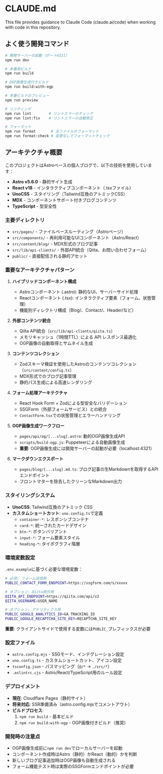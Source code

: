# CLAUDE.md

This file provides guidance to Claude Code (claude.ai/code) when working with code in this repository.

## よく使う開発コマンド

```bash
# 開発サーバーの起動（ポート4321）
npm run dev

# 本番用ビルド
npm run build

# OGP画像生成付きビルド
npm run build:with-ogp

# 本番ビルドのプレビュー
npm run preview

# リンティング
npm run lint        # リントエラーのチェック
npm run lint:fix    # リントエラーの自動修正

# フォーマット
npm run format       # 全ファイルのフォーマット
npm run format:check # 変更なしでフォーマットチェック
```

## アーキテクチャ概要

このプロジェクトはAstroベースの個人ブログで、以下の技術を使用しています：

- **Astro v5.6.0** - 静的サイト生成
- **React v18** - インタラクティブコンポーネント（.tsxファイル）
- **UnoCSS** - スタイリング（Tailwind互換のアトミックCSS）
- **MDX** - コンポーネントサポート付きブログコンテンツ
- **TypeScript** - 型安全性

### 主要ディレクトリ

- `src/pages/` - ファイルベースルーティング（Astroページ）
- `src/components/` - 再利用可能なUIコンポーネント（Astro/React）
- `src/content/blog/` - MDX形式のブログ記事
- `src/lib/api-clients/` - 外部API統合（Qiita、お問い合わせフォーム）
- `public/` - 直接配信される静的アセット

### 重要なアーキテクチャパターン

1. **ハイブリッドコンポーネント構成**

   - Astroコンポーネント (.astro): 静的なUI、サーバーサイド処理
   - Reactコンポーネント (.tsx): インタラクティブ要素（フォーム、状態管理）
   - 機能別ディレクトリ構成（Blog/、Contact/、Header/など）

2. **外部コンテンツ統合**

   - Qiita API統合（`src/lib/api-clients/qiita.ts`）
   - メモリキャッシュ（1時間TTL）による API レスポンス最適化
   - OGP画像の自動取得とサムネイル生成

3. **コンテンツコレクション**

   - Zodスキーマ検証を使用したAstroのコンテンツコレクション（`src/content/config.ts`）
   - MDX形式でのブログ記事管理
   - 静的パス生成による高速レンダリング

4. **フォーム処理アーキテクチャ**

   - React Hook Form + Zodによる型安全なバリデーション
   - SSGForm（外部フォームサービス）との統合
   - `ContactForm.tsx`での状態管理とエラーハンドリング

5. **OGP画像生成ワークフロー**

   - `pages/api/og/[...slug].astro`: 動的OGP画像生成API
   - `scripts/build-ogp.js`: Puppeteerによる自動画像生成
   - **重要**: OGP画像生成には開発サーバーの起動が必要（localhost:4321）

6. **マークダウンエクスポート**
   - `pages/blog/[...slug].md.ts`: ブログ記事の生Markdownを取得するAPIエンドポイント
   - フロントマターを除去したクリーンなMarkdown出力

### スタイリングシステム

- **UnoCSS**: Tailwind互換のアトミック CSS
- **カスタムショートカット**: `uno.config.ts`で定義
  - `container-*`: レスポンシブコンテナ
  - `card-*`: 統一されたカードデザイン
  - `btn-*`: ボタンバリアント
  - `input-*`: フォーム要素スタイル
  - `heading-*`: タイポグラフィ階層

### 環境変数設定

`.env.example`に基づく必要な環境変数：

```bash
# 必須: フォーム送信用
PUBLIC_CONTACT_FORM_ENDPOINT=https://ssgform.com/s/xxxxx

# オプション: Qiita統合用
QIITA_API_ENDPOINT=https://qiita.com/api/v2
QIITA_USERNAME=USER_NAME

# オプション: アナリティクス用
PUBLIC_GOOGLE_ANALYTICS_ID=GA_TRACKING_ID
PUBLIC_GOOGLE_RECAPTCHA_SITE_KEY=RECAPTCHA_SITE_KEY
```

**重要**: クライアントサイドで使用する変数には`PUBLIC_`プレフィックスが必要

### 設定ファイル

- `astro.config.mjs` - SSGモード、インテグレーション設定
- `uno.config.ts` - カスタムショートカット、アイコン設定
- `tsconfig.json` - パスマッピング（`@/*` → `./src/*`）
- `.eslintrc.cjs` - Astro/React/TypeScript用のルール設定

### デプロイメント

- **現在**: Cloudflare Pages（静的サイト）
- **将来対応**: SSR準備済み（astro.config.mjsでコメントアウト）
- **ビルドプロセス**:
  1. `npm run build` - 基本ビルド
  2. `npm run build:with-ogp` - OGP画像付きビルド（推奨）

### 開発時の注意点

- OGP画像生成前に`npm run dev`でローカルサーバーを起動
- コンポーネント作成時はAstro（静的）かReact（動的）かを判断
- 新しいブログ記事追加時はOGP画像も自動生成される
- フォーム機能テスト時は実際のSSGFormエンドポイントが必要
